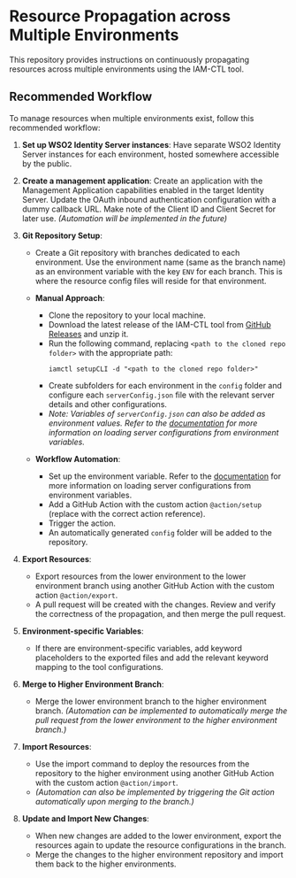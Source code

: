 # Resource Propagation across Multiple Environments

This repository provides instructions on continuously propagating resources across multiple environments using the IAM-CTL tool.

## Recommended Workflow

To manage resources when multiple environments exist, follow this recommended workflow:

1. **Set up WSO2 Identity Server instances**: Have separate WSO2 Identity Server instances for each environment, hosted somewhere accessible by the public.

2. **Create a management application**: Create an application with the Management Application capabilities enabled in the target Identity Server. Update the OAuth inbound authentication configuration with a dummy callback URL. Make note of the Client ID and Client Secret for later use. *(Automation will be implemented in the future)*

3. **Git Repository Setup**:

   - Create a Git repository with branches dedicated to each environment. Use the environment name (same as the branch name) as an environment variable with the key `ENV` for each branch. This is where the resource config files will reside for that environment.

   - **Manual Approach**:
     - Clone the repository to your local machine.
     - Download the latest release of the IAM-CTL tool from [GitHub Releases](https://github.com/wso2-extensions/identity-tools-cli/releases) and unzip it.
     - Run the following command, replacing `<path to the cloned repo folder>` with the appropriate path: 
       ```
       iamctl setupCLI -d "<path to the cloned repo folder>"
       ```
     - Create subfolders for each environment in the `config` folder and configure each `serverConfig.json` file with the relevant server details and other configurations.
     - *Note: Variables of `serverConfig.json` can also be added as environment values. Refer to the [documentation](<LINK>) for more information on loading server configurations from environment variables.*

   - **Workflow Automation**:
     - Set up the environment variable. Refer to the [documentation](<LINK>) for more information on loading server configurations from environment variables.
     - Add a GitHub Action with the custom action `@action/setup` (replace with the correct action reference).
     - Trigger the action.
     - An automatically generated `config` folder will be added to the repository.

4. **Export Resources**:
   - Export resources from the lower environment to the lower environment branch using another GitHub Action with the custom action `@action/export`.
   - A pull request will be created with the changes. Review and verify the correctness of the propagation, and then merge the pull request.

5. **Environment-specific Variables**:
   - If there are environment-specific variables, add keyword placeholders to the exported files and add the relevant keyword mapping to the tool configurations.

6. **Merge to Higher Environment Branch**:
   - Merge the lower environment branch to the higher environment branch. *(Automation can be implemented to automatically merge the pull request from the lower environment to the higher environment branch.)*

7. **Import Resources**:
   - Use the import command to deploy the resources from the repository to the higher environment using another GitHub Action with the custom action `@action/import`.
   - *(Automation can also be implemented by triggering the Git action automatically upon merging to the branch.)*

8. **Update and Import New Changes**:
   - When new changes are added to the lower environment, export the resources again to update the resource configurations in the branch.
   - Merge the changes to the higher environment repository and import them back to the higher environments.